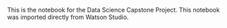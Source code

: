 This is the notebook for the Data Science Capstone Project. This notebook was imported directly from Watson Studio.
